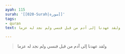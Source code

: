 ```yaml
---
ayah: 115
surah: '[[020-Surah|سورة]]'
tags:
- quran
text: ولقد عهدنا إلى آدم من قبل فنسي ولم نجد له عزما

---
```

> ولقد عهدنا إلى آدم من قبل فنسي ولم نجد له عزما
